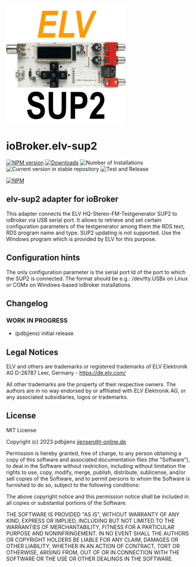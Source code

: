 ![Logo](admin/elv-sup2.png)

# ioBroker.elv-sup2

[![NPM version](https://img.shields.io/npm/v/iobroker.elv-sup2.svg)](https://www.npmjs.com/package/iobroker.elv-sup2)
[![Downloads](https://img.shields.io/npm/dm/iobroker.elv-sup2.svg)](https://www.npmjs.com/package/iobroker.elv-sup2)
![Number of Installations](https://iobroker.live/badges/elv-sup2-installed.svg)
![Current version in stable repository](https://iobroker.live/badges/elv-sup2-stable.svg)
![Test and Release](https://github.com/pdbjjens/ioBroker.elv-sup2/workflows/Test%20and%20Release/badge.svg)

[![NPM](https://nodei.co/npm/iobroker.elv-sup2.png?downloads=true)](https://nodei.co/npm/iobroker.elv-sup2/)

## elv-sup2 adapter for ioBroker

This adapter connects the ELV HQ-Stereo-FM-Testgenerator SUP2 to ioBroker via USB serial port. It allows to retrieve and set certain configuration parameters of the testgenerator among them the RDS text, RDS program name and type. SUP2 updating is not supported. Use the Windows program which is provided by ELV for this purpose.

## Configuration hints

The only configuration parameter is the serial port Id of the port to which the SUP2 is connected.
The format should be e.g.: /dev/tty.USBx on Linux or COMx on Windows-based ioBroker installations.

## Changelog
<!--
	Placeholder for the next version (at the beginning of the line):
	### **WORK IN PROGRESS**
-->

### **WORK IN PROGRESS**

* (pdbjjens) initial release

## Legal Notices

ELV and others are trademarks or registered trademarks of ELV Elektronik AG D-26787 Leer, Germany -
<https://de.elv.com/>

All other trademarks are the property of their respective owners.
The authors are in no way endorsed by or affiliated with ELV Elektronik AG, or any associated subsidiaries, logos or trademarks.

## License

MIT License

Copyright (c) 2023 pdbjjens <jjensen@t-online.de>

Permission is hereby granted, free of charge, to any person obtaining a copy
of this software and associated documentation files (the "Software"), to deal
in the Software without restriction, including without limitation the rights
to use, copy, modify, merge, publish, distribute, sublicense, and/or sell
copies of the Software, and to permit persons to whom the Software is
furnished to do so, subject to the following conditions:

The above copyright notice and this permission notice shall be included in all
copies or substantial portions of the Software.

THE SOFTWARE IS PROVIDED "AS IS", WITHOUT WARRANTY OF ANY KIND, EXPRESS OR
IMPLIED, INCLUDING BUT NOT LIMITED TO THE WARRANTIES OF MERCHANTABILITY,
FITNESS FOR A PARTICULAR PURPOSE AND NONINFRINGEMENT. IN NO EVENT SHALL THE
AUTHORS OR COPYRIGHT HOLDERS BE LIABLE FOR ANY CLAIM, DAMAGES OR OTHER
LIABILITY, WHETHER IN AN ACTION OF CONTRACT, TORT OR OTHERWISE, ARISING FROM,
OUT OF OR IN CONNECTION WITH THE SOFTWARE OR THE USE OR OTHER DEALINGS IN THE
SOFTWARE.

